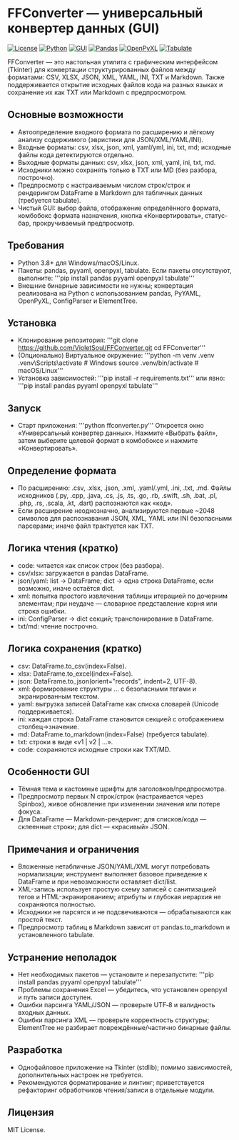 # FFConverter — универсальный конвертер данных (GUI)

[![License](https://img.shields.io/badge/license-MIT-blue.svg)](LICENSE)
[![Python](https://img.shields.io/badge/python-3.8%2B-3776AB.svg)](https://www.python.org/)
[![GUI](https://img.shields.io/badge/UI-Tkinter-1f6feb.svg)](#)
[![Pandas](https://img.shields.io/badge/pandas-required-150458.svg)](https://pandas.pydata.org/)
[![OpenPyXL](https://img.shields.io/badge/openpyxl-required-019733.svg)](https://openpyxl.readthedocs.io/)
[![Tabulate](https://img.shields.io/badge/tabulate-required-4C9A2A.svg)](#)

FFConverter — это настольная утилита с графическим интерфейсом (Tkinter) для конвертации структурированных файлов между форматами: CSV, XLSX, JSON, XML, YAML, INI, TXT и Markdown. Также поддерживается открытие исходных файлов кода на разных языках и сохранение их как TXT или Markdown с предпросмотром.

## Основные возможности

- Автоопределение входного формата по расширению и лёгкому анализу содержимого (эвристики для JSON/XML/YAML/INI).
- Входные форматы: csv, xlsx, json, xml, yaml/yml, ini, txt, md; исходные файлы кода детектируются отдельно.
- Выходные форматы данных: csv, xlsx, json, xml, yaml, ini, txt, md.
- Исходники можно сохранять только в TXT или MD (без разбора, построчно).
- Предпросмотр с настраиваемым числом строк/строк и рендерингом DataFrame в Markdown для табличных данных (требуется tabulate).
- Чистый GUI: выбор файла, отображение определённого формата, комбобокс формата назначения, кнопка «Конвертировать», статус-бар, прокручиваемый предпросмотр.

## Требования

- Python 3.8+ для Windows/macOS/Linux.
- Пакеты: pandas, pyyaml, openpyxl, tabulate. Если пакеты отсутствуют, выполните:
  '''pip install pandas pyyaml openpyxl tabulate'''
- Внешние бинарные зависимости не нужны; конвертация реализована на Python с использованием pandas, PyYAML, OpenPyXL, ConfigParser и ElementTree.

## Установка

- Клонирование репозитория:
  '''git clone https://github.com/VioletSoul/FFConverter.git
  cd FFConverter'''
- (Опционально) Виртуальное окружение:
  '''python -m venv .venv
  .venv\Scripts\activate  # Windows
  source .venv/bin/activate  # macOS/Linux'''
- Установка зависимостей:
  '''pip install -r requirements.txt'''
  или явно:
  '''pip install pandas pyyaml openpyxl tabulate'''

## Запуск

- Старт приложения:
  '''python ffconverter.py'''
  Откроется окно «Универсальный конвертер данных». Нажмите «Выбрать файл», затем выберите целевой формат в комбобоксе и нажмите «Конвертировать».

## Определение формата

- По расширению: .csv, .xlsx, .json, .xml, .yaml/.yml, .ini, .txt, .md. Файлы исходников (.py, .cpp, .java, .cs, .js, .ts, .go, .rb, .swift, .sh, .bat, .pl, .php, .rs, .scala, .kt, .dart) распознаются как «код».
- Если расширение неоднозначно, анализируются первые ~2048 символов для распознавания JSON, XML, YAML или INI безопасными парсерами; иначе файл трактуется как TXT.

## Логика чтения (кратко)

- code: читается как список строк (без разбора).
- csv/xlsx: загружается в pandas DataFrame.
- json/yaml: list → DataFrame; dict → одна строка DataFrame, если возможно, иначе остаётся dict.
- xml: попытка простого извлечения таблицы итерацией по дочерним элементам; при неудаче — словарное представление корня или строка ошибки.
- ini: ConfigParser → dict секций; транcпонирование в DataFrame.
- txt/md: чтение построчно.

## Логика сохранения (кратко)

- csv: DataFrame.to_csv(index=False).
- xlsx: DataFrame.to_excel(index=False).
- json: DataFrame.to_json(orient="records", indent=2, UTF-8).
- xml: формирование структуры <records><record>…</record></records> с безопасными тегами и экранированным текстом.
- yaml: выгрузка записей DataFrame как списка словарей (Unicode поддерживается).
- ini: каждая строка DataFrame становится секцией с отображением столбец→значение.
- md: DataFrame.to_markdown(index=False) (требуется tabulate).
- txt: строки в виде «v1 | v2 | …».
- code: сохраняются исходные строки как TXT/MD.

## Особенности GUI

- Тёмная тема и кастомные шрифты для заголовков/предпросмотра.
- Предпросмотр первых N строк/строк (настраивается через Spinbox), живое обновление при изменении значения или потере фокуса.
- Для DataFrame — Markdown-рендеринг; для списков/кода — склеенные строки; для dict — «красивый» JSON.

## Примечания и ограничения

- Вложенные нетабличные JSON/YAML/XML могут потребовать нормализации; инструмент выполняет базовое приведение к DataFrame и при невозможности оставляет dict/list.
- XML-запись использует простую схему записей с санитизацией тегов и HTML-экранированием; атрибуты и глубокая иерархия не сохраняются полностью.
- Исходники не парсятся и не подсвечиваются — обрабатываются как простой текст.
- Предпросмотр таблиц в Markdown зависит от pandas.to_markdown и установленного tabulate.

## Устранение неполадок

- Нет необходимых пакетов — установите и перезапустите:
  '''pip install pandas pyyaml openpyxl tabulate'''
- Проблемы сохранения Excel — убедитесь, что установлен openpyxl и путь записи доступен.
- Ошибки парсинга YAML/JSON — проверьте UTF‑8 и валидность входных данных.
- Ошибки парсинга XML — проверьте корректность структуры; ElementTree не разбирает повреждённые/частично бинарные файлы.

## Разработка

- Однофайловое приложение на Tkinter (stdlib); помимо зависимостей, дополнительных настроек не требуется.
- Рекомендуются форматирование и линтинг; приветствуется рефакторинг обработчиков чтения/записи в отдельные модули.

## Лицензия

MIT License.
